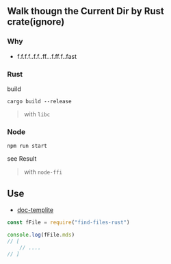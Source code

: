 ## Walk thougn the Current Dir by Rust crate(ignore)

### Why

- f.f.f.f..f.f..ff...f.ff.f..fast

### Rust

build

```
cargo build --release
```

> with `libc`

### Node

```
npm run start
```

see Result

> with `node-ffi`

## Use

- [doc-templite](https://github.com/chinanf-boy/doc-templite)

```js
const fFile = require("find-files-rust")

console.log(fFile.mds)
// [
    // ....
// ]
```

